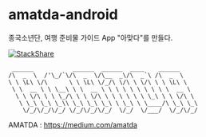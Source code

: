 # amatda-android
종국소년단, 여행 준비물 가이드 App "아맞다"를 만들다.

[![StackShare](https://img.shields.io/badge/tech-stack-0690fa.svg?style=flat)](https://stackshare.io/jks/tech-stack)

```
 ______           ______  ______  ____    ______
/\  _  \  /'\_/`\/\  _  \/\__  _\/\  _`\ /\  _  \
\ \ \L\ \/\      \ \ \L\ \/_/\ \/\ \ \/\ \ \ \L\ \
 \ \  __ \ \ \__\ \ \  __ \ \ \ \ \ \ \ \ \ \  __ \
  \ \ \/\ \ \ \_/\ \ \ \/\ \ \ \ \ \ \ \_\ \ \ \/\ \
   \ \_\ \_\ \_\\ \_\ \_\ \_\ \ \_\ \ \____/\ \_\ \_\
    \/_/\/_/\/_/ \/_/\/_/\/_/  \/_/  \/___/  \/_/\/_/
```

AMATDA : https://medium.com/amatda

